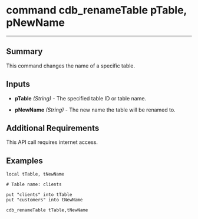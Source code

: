 # command cdb_renameTable pTable, pNewName
---
## Summary
This command changes the name of a specific table.

## Inputs
* **pTable** *(String)* - The specified table ID or table name.

* **pNewName** *(String)* - The new name the table will be renamed to.

## Additional Requirements
This API call requires internet access.

## Examples
```livecodeserver
local tTable, tNewName

# Table name: clients

put "clients" into tTable
put "customers" into tNewName

cdb_renameTable tTable,tNewName
```